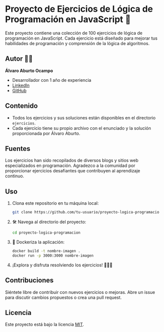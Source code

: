 # Proyecto de Ejercicios de Lógica de Programación en JavaScript 🚀

Este proyecto contiene una colección de 100 ejercicios de lógica de programación en JavaScript. Cada ejercicio está diseñado para mejorar tus habilidades de programación y comprensión de la lógica de algoritmos.

## Autor 🤴🏾

**Álvaro Aburto Ocampo**
  - Desarrollador con 1 año de experiencia
  - [LinkedIn](https://www.linkedin.com/in/alvaro-aburto-dev/)
  - [GitHub](https://github.com/LilDre7)

## Contenido

- Todos los ejercicios y sus soluciones están disponibles en el directorio `ejercicios`.
- Cada ejercicio tiene su propio archivo con el enunciado y la solución proporcionada por Álvaro Aburto.

## Fuentes

Los ejercicios han sido recopilados de diversos blogs y sitios web especializados en programación. Agradezco a la comunidad por proporcionar ejercicios desafiantes que contribuyen al aprendizaje continuo.

## Uso

1. Clona este repositorio en tu máquina local:

   ```bash
   git clone https://github.com/tu-usuario/proyecto-logica-programacion.git
   ```

2. 🛠️ Navega al directorio del proyecto:

   ```bash
   cd proyecto-logica-programacion
   ```

3. 🐋 Dockeriza la aplicación:

   ```bash
   docker build -t nombre-imagen .
   docker run -p 3000:3000 nombre-imagen
   ```

4. ¡Explora y disfruta resolviendo los ejercicios! 🧑🏾‍💻

## Contribuciones

Siéntete libre de contribuir con nuevos ejercicios o mejoras. Abre un issue para discutir cambios propuestos o crea una pull request.

## Licencia

Este proyecto está bajo la licencia [MIT](LICENSE).
